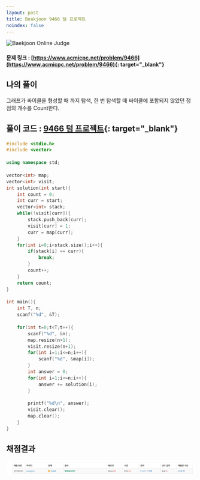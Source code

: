 ```yaml
---
layout: post
title: Beakjoon 9466 텀 프로젝트
noindex: false
---
```


![Baekjoon Online Judge](https://onlinejudgeimages.s3-ap-northeast-1.amazonaws.com/images/boj-og-1200.png)

#### 문제 링크 : [https://www.acmicpc.net/problem/9466](https://www.acmicpc.net/problem/9466){: target="_blank"}


## 나의 풀이
그래프가 싸이클을 형성할 때 까지 탐색, 한 번 탐색할 때 싸이클에 포함되지 않았던 정점의 개수를 Count한다.

## 풀이 코드 : [9466 텀 프로젝트](https://github.com/sun-pyo/algorithm/blob/main/Beakjoon/9466.cpp){: target="_blank"}

```c++
#include <stdio.h>
#include <vector>

using namespace std;

vector<int> map;
vector<int> visit;
int solution(int start){
    int count = 0;
    int curr = start;
    vector<int> stack;
    while(!visit[curr]){
        stack.push_back(curr);
        visit[curr] = 1;
        curr = map[curr];
    }
    for(int i=0;i<stack.size();i++){
        if(stack[i] == curr){
            break;
        }
        count++;
    }
    return count;
}

int main(){
    int T, n;
    scanf("%d", &T);

    for(int t=0;t<T;t++){
        scanf("%d", &n);
        map.resize(n+1);
        visit.resize(n+1);
        for(int i=1;i<=n;i++){
            scanf("%d", &map[i]);
        }
        int answer = 0;
        for(int i=1;i<=n;i++){
            answer += solution(i);
        }

        printf("%d\n", answer);
        visit.clear();
        map.clear();
    }
}
```


## 채점결과
![49993](\algorithm\img\beakjoon_9466.PNG)